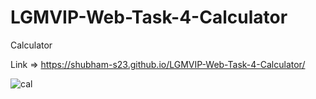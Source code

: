 # LGMVIP-Web-Task-4-Calculator
Calculator

Link => https://shubham-s23.github.io/LGMVIP-Web-Task-4-Calculator/


![cal](https://user-images.githubusercontent.com/63958987/185736965-b08667c6-c603-4be6-91c3-c6d365c92592.jpg)
